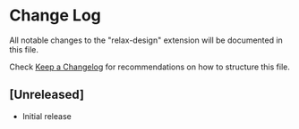 # Change Log

All notable changes to the "relax-design" extension will be documented in this file.

Check [Keep a Changelog](http://keepachangelog.com/) for recommendations on how to structure this file.

## [Unreleased]

- Initial release
